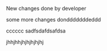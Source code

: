 New changes done by developer

some more changes dondddddddeddd


cccccc
sadfsdafdsafdsa

jhhjhhjhjhjhjhjhj
